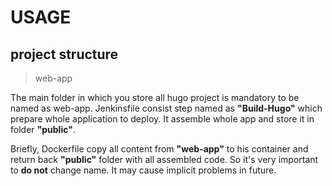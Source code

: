 # USAGE

## project structure
> web-app 

The main folder in which you store all hugo project is mandatory to be named as web-app. Jenkinsfile consist step named as **"Build-Hugo"** which prepare whole application to deploy. It assemble whole app and store it in folder **"public"**.

Briefly, Dockerfile copy all content from **"web-app"** to his container and return back **"public"**
folder with all assembled code. So it's very important to **do not** change name. It may cause implicit problems in future.
